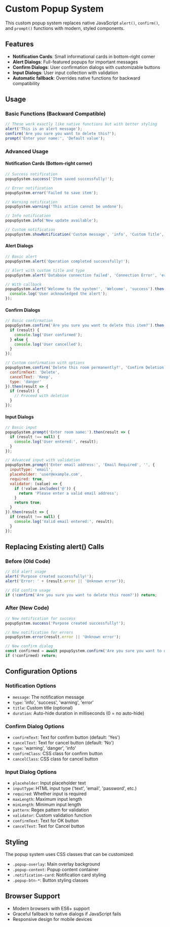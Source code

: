 # Custom Popup System

This custom popup system replaces native JavaScript `alert()`, `confirm()`, and `prompt()` functions with modern, styled components.

## Features

- **Notification Cards**: Small informational cards in bottom-right corner
- **Alert Dialogs**: Full-featured popups for important messages
- **Confirm Dialogs**: User confirmation dialogs with customizable buttons
- **Input Dialogs**: User input collection with validation
- **Automatic fallback**: Overrides native functions for backward compatibility

## Usage

### Basic Functions (Backward Compatible)

```javascript
// These work exactly like native functions but with better styling
alert('This is an alert message');
confirm('Are you sure you want to delete this?');
prompt('Enter your name:', 'Default value');
```

### Advanced Usage

#### Notification Cards (Bottom-right corner)
```javascript
// Success notification
popupSystem.success('Item saved successfully!');

// Error notification
popupSystem.error('Failed to save item');

// Warning notification
popupSystem.warning('This action cannot be undone');

// Info notification
popupSystem.info('New update available');

// Custom notification
popupSystem.showNotification('Custom message', 'info', 'Custom Title', 5000);
```

#### Alert Dialogs
```javascript
// Basic alert
popupSystem.alert('Operation completed successfully!');

// Alert with custom title and type
popupSystem.alert('Database connection failed', 'Connection Error', 'error');

// With callback
popupSystem.alert('Welcome to the system!', 'Welcome', 'success').then(() => {
  console.log('User acknowledged the alert');
});
```

#### Confirm Dialogs
```javascript
// Basic confirmation
popupSystem.confirm('Are you sure you want to delete this item?').then(result => {
  if (result) {
    console.log('User confirmed');
  } else {
    console.log('User cancelled');
  }
});

// Custom confirmation with options
popupSystem.confirm('Delete this room permanently?', 'Confirm Deletion', {
  confirmText: 'Delete',
  cancelText: 'Keep',
  type: 'danger'
}).then(result => {
  if (result) {
    // Proceed with deletion
  }
});
```

#### Input Dialogs
```javascript
// Basic input
popupSystem.prompt('Enter room name:').then(result => {
  if (result !== null) {
    console.log('User entered:', result);
  }
});

// Advanced input with validation
popupSystem.prompt('Enter email address:', 'Email Required', '', {
  inputType: 'email',
  placeholder: 'user@example.com',
  required: true,
  validator: (value) => {
    if (!value.includes('@')) {
      return 'Please enter a valid email address';
    }
    return true;
  }
}).then(result => {
  if (result !== null) {
    console.log('Valid email entered:', result);
  }
});
```

## Replacing Existing alert() Calls

### Before (Old Code)
```javascript
// Old alert usage
alert('Purpose created successfully!');
alert('Error: ' + (result.error || 'Unknown error'));

// Old confirm usage
if (!confirm('Are you sure you want to delete this room?')) return;
```

### After (New Code)
```javascript
// New notification for success
popupSystem.success('Purpose created successfully!');

// New notification for errors
popupSystem.error(result.error || 'Unknown error');

// New confirm dialog
const confirmed = await popupSystem.confirm('Are you sure you want to delete this room?');
if (!confirmed) return;
```

## Configuration Options

### Notification Options
- `message`: The notification message
- `type`: 'info', 'success', 'warning', 'error'
- `title`: Custom title (optional)
- `duration`: Auto-hide duration in milliseconds (0 = no auto-hide)

### Confirm Dialog Options
- `confirmText`: Text for confirm button (default: 'Yes')
- `cancelText`: Text for cancel button (default: 'No')
- `type`: 'warning', 'danger', 'info'
- `confirmClass`: CSS class for confirm button
- `cancelClass`: CSS class for cancel button

### Input Dialog Options
- `placeholder`: Input placeholder text
- `inputType`: HTML input type ('text', 'email', 'password', etc.)
- `required`: Whether input is required
- `maxLength`: Maximum input length
- `minLength`: Minimum input length
- `pattern`: Regex pattern for validation
- `validator`: Custom validation function
- `confirmText`: Text for OK button
- `cancelText`: Text for Cancel button

## Styling

The popup system uses CSS classes that can be customized:
- `.popup-overlay`: Main overlay background
- `.popup-content`: Popup content container
- `.notification-card`: Notification card styling
- `.popup-btn-*`: Button styling classes

## Browser Support

- Modern browsers with ES6+ support
- Graceful fallback to native dialogs if JavaScript fails
- Responsive design for mobile devices
